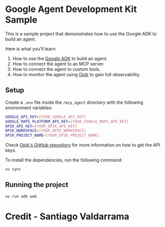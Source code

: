 # Google Agent Development Kit Sample

This is a sample project that demonstrates how to use the Google ADK to build an agent.

Here is what you'll learn:

1. How to use the [Google ADK](https://github.com/google/agent-dev-kit) to build an agent.
2. How to connect the agent to an MCP server.
3. How to connect the agent to custom tools.
4. How to monitor the agent using [Opik](https://github.com/comet-ml/opik) to gain full observability.

## Setup

Create a `.env` file inside the `/mcp_agent` directory with the following environment variables:

```bash
GOOGLE_API_KEY=[YOUR_GOOGLE_API_KEY]
GOOGLE_MAPS_PLATFORM_API_KEY=[YOUR_GOOGLE_MAPS_API_KEY]
OPIK_API_KEY=[YOUR_OPIK_API_KEY]
OPIK_WORKSPACE=[YOUR_OPIK_WORKSPACE]
OPIK_PROJECT_NAME=[YOUR_OPIK_PROJECT_NAME]
```

Check [Opik's GitHub repository](https://github.com/comet-ml/opik) for more information on how to get the API keys.

To install the dependencies, run the following command:

```bash
uv sync
```

## Running the project

```bash
uv run adk web
```
# Credit - Santiago Valdarrama

